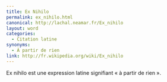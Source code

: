 ```yaml
---
title: Ex Nihilo
permalink: ex_nihilo.html
canonical: http://lachal.neamar.fr/Ex_nihilo
layout: word
categories:
  - Citation latine
synonyms:
  - À partir de rien
link: http://fr.wikipedia.org/wiki/Ex_nihilo
---
```


Ex nihilo est une expression latine signifiant « à partir de rien ».

